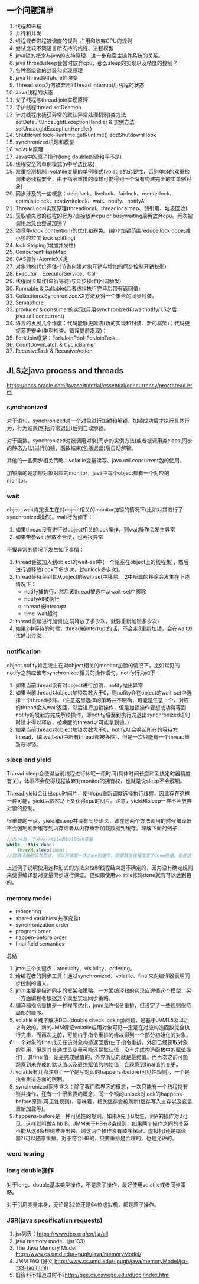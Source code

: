 ## 一个问题清单
1. 线程和进程
2. 并行和并发
3. 线程或者进程被调度的规则-占用和放弃CPU的规则
4. 尝试比较不同语言所支持的线程、进程模型
5. java锁的概念与jvm的支持原理、进一步和宿主操作系统的关系。
6. java thread.sleep会暂时放弃cpu，那么sleep的实现以及精度的控制？
7. 各种高级锁的封装和实现原理
8. java thread到future的演变
9. Thread.stop为何被弃用?Thread.interrupt后线程的状态
10. Java线程的状态
11. 父子线程与thread.join实现原理
12. 守护线程thread.setDeamon
13. 针对线程未捕获异常的默认异常处理机制(类方法setDefaultUncaughtExceptionHandler & 实例方法setUncaughtExceptionHandler)
14. ShutdownHook-Runtime.getRuntime().addShutdownHook
15. synchronized机理和模型
16. volatile原理
17. Java中的原子操作(long double的读和写不是)
18. 线程安全的单例模式(n中写法比较)
19. 双重检测机制+volatile变量的单例模式(volatile的必要性，否则单纯的双重检测未必线程安全，由于指令重排的缘故可能得到一个没有构建完全的实单例对象)
20. 同步涉及的一些概念：deadlock、livelock、fairlock、reenterlock、optimisticlock、readwritelock、wait、notify、notifyAll
21. ThreadLocal实现原理(threadlocal、threadlocalmap、弱引用、垃圾回收)
22. 获取锁失败的线程的行为?直接放弃cpu or busywaiting后再放弃cpu。再次被调用后又会尝试加锁？
23. 锁竞争(lock contention)的优化和避免。(缩小加锁范围reduce lock cope;减小锁的粒度 lock splitting)
24. lock Striping(增加并发性)
25. ConcurrentHashMap
26. CAS操作-AtomicXX类
27. 对象池的代价评估-(节省创建对象开销与增加的同步控制开销权衡)
28. Executor、ExecutorService、Call
29. 线程同步操作(串行等待)与异步操作(回调触发)
30. Runnable & Callable(后者线程执行完毕后带有返回值)
31. Collections.SynchronizedXX方法获得一个集合的同步封装。
32. Semaphore
33. producer & consumer的实现(只用synchronized和waitnotify/1.5之后java.util.concurrent)
34. 语言的发展几个维度：代码能够更简洁(新的实现和封装、新的框架)；代码更规范更安全(类型检查、错误提前发现)；
35. ForkJoin框架：ForkJoinPool-ForJoinTask...
36. CountDownLatch & CyclicBarrier
37. RecusiveTask & RecusiveAction

## JLS之java process and threads

https://docs.oracle.com/javase/tutorial/essential/concurrency/procthread.html

### synchronized
对于语句，synchronized对一个对象进行加锁和解锁，加锁成功后才执行具体行为，行为结束(包括异常退出)后则自动解锁。

对于函数，synchronized对被调用对象(同步的实例方法)或者被调用类class(同步的静态方法)进行加锁，函数结束(包括退出)后自动解锁。

其他的一些同步相关策略：volatile变量读写、java.util.concurrent包的使用。

加锁指的是加锁对象对应的monitor，java中每个object都有一个对应的monitor。

### wait
object.wait肯定发生在对object相关的monitor加锁的情况下(比如对其进行了synchronized操作)。wait行为如下：
1. 如果thread没有进行过object相关的lock操作，则wait操作会发生异常
2. 如果带参wait参数不合法，也会报异常

不报异常的情况下发生如下事情：
1. thread会被加入到object的wait-set中(一个阻塞在object上的线程集)，然后进行锁释放(lock了多少次，就unlock多少次)。
2. thread等待至到其从object的wait-set中移除。
    2中所属的移除会发生在下述情况下：
    - notify被执行，然后该thread被选中从wait-set中移除
    - notifyAll被执行
    - thread被interrupt
    - time-wait超时
3. thread重新进行加锁(之前释放了多少次，就要重新加锁多少次)
4. 如果2中等待的时候，thread被interrupt的话，不会走3重新加锁，会在wait方法抛出异常。

### notification
object.nofity肯定发生在对object相关的monitor加锁的情况下，比如常见的notify之前应该有synchronized相关的操作语句。notify行为如下：
1. 如果当前thread没有对object进行加锁，notify抛出异常
2. 如果当前thread对object加锁次数大于0，则nofity会在object的wait-set中选择一个thread移除。（注意这里选择的策略并不明确，可能是任意一个，对应的thread会从wait返回，然后进行加锁操作，但是加锁操作要想成功得等到notify的发起方完成解锁操作，即nofity后至到执行完退出synchronized语句时锁才得以释放，被唤醒的thread才可能拿到锁。）
3. 如果当前thread对object加锁次数大于0，notifyAll会唤起所有的等待方thread，(即wait-set中所有thread都被移除)，但是一次只能有一个thread重新获得锁。

### sleep and yield
Thread.sleep会使得当前线程进行休眠一段时间(具体时间长度和系统定时器精度有关)，休眠不会使得线程放弃对monitor的拥有权，也就是说sleep不会解锁。

Thread.yield会让出cpu时间片，使得cpu重新调度选择执行线程，因此存在这样一种可能，yield后依然马上又获得cpu时间片。注意，yield和sleep一样不会放弃对锁的控制。

很重要的一点，yield和sleep并没有同步语义，即在这两个方法调用的时候编译器不会强制刷新缓存到内存或者从内存重新加载数据到缓存。理解下面的例子：

```java
//done是一个非volatile的bollean变量
while (!this.done)
    Thread.sleep(1000);
//就编译器的实现而言，可以只读取一次done到缓存，即使其他线程改变了done的值，但是这个线程由于一直使用的缓存值，依然无限循环着不退出。
```
上述例子说明使用这种形式的方法来控制线程结束是不确定的，因为没有确定规则来使得编译器对变量同步进行保证。但如果使用volatile修饰done就有可以达到目的。

### memory model
- reordering
- shared variables(共享变量)
- synchronization order
- program order
- happen-before order
- final field semantics

总结
1. jmm三个关键点：atomicity、visibility、ordering。
2. 给编程者的同步工具：通过synchronized、volatile、final来向编译器表明同步控制的语义。
3. jmm主要是描述同步的框架和策略，一方面编译器的实现应遵循这个模型，另一方面编程者根据这个模型实现同步策略。
4. 编译器指令重排是一种程序优化，jmm允许指令重排，但设定了一些规则保持局部的顺序。
5. volatile关键字解决DCL(double check locking)问题，是基于JVM1.5及以后才有效的。新的JMM保证volatile应用对象可见一定是在对应构造函数完全执行完毕，而再次之前，可能由于指令重排的缘故得到一个部分初始化的对象。
6. 一个对象的final成员在该对象构造返回后(由于指令重排，外部已经获取对象的引用，但是其普通成员变量可能还是默认值，没有完成构造函数中的赋值操作)，其final值一定是完成赋值的，外界所见的就是最终值。而再次之前可能观察到未完成的默认值以及最终赋值的初始值，会观察到final值的变更。
7. volatile有几点注意：一个是写对读的happens-before(可见性规则)，一个是指令重排方面的限制。
8. synchronized同步含义：除了我们临界区的概念，一次只能有一个线程持有锁并操作，还有一个很重要的概念，同一个锁的unlock对lock的happens-before原则(可见性规则)，意味着，相关缓存会被刷新(缓存写入主存以及变量重新加载等)。
9. happens-before是一种可见性的规则，如果A先于B发生，则A的操作对B可见，这样就叫做A hb B。JMM关于HB有8条规则，如果两个操作之间的关系不能从这8条规则推导出来，则这两个操作没有顺序保证，虚拟机(还是编译器?)可以随意重排。对于符合HB的，只要重排是合理的，也是允许的。

### word tearing

### long double操作
对于long、double基本类型操作，不是原子操作，最好使用volatile或者同步策略。

对于引用变量本身，无论是32位还是64位虚拟机，都是原子操作。


### JSR(java specification requests)
1. jsr列表：https://www.jcp.org/en/jsr/all
2. java memory model（jsr133） 
3. The Java Memory Model http://www.cs.umd.edu/~pugh/java/memoryModel/
4. JMM FAQ (好文 http://www.cs.umd.edu/~pugh/java/memoryModel/jsr-133-faq.html)
5. 旧资料不知道过时不?http://gee.cs.oswego.edu/dl/cpj/index.html